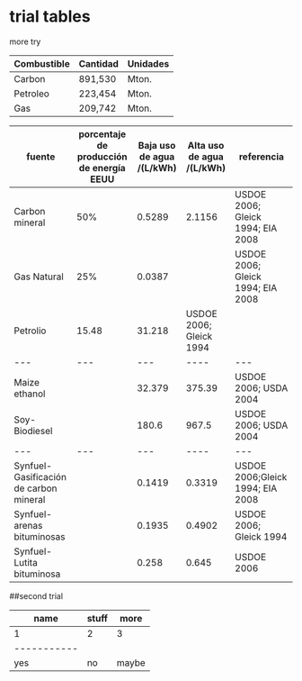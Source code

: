# trial tables

more try


|  Combustible |  Cantidad |  Unidades |
|---|---|---|
| Carbon  | 891,530  |  Mton. |
| Petroleo  | 223,454  |  Mton. |
| Gas  |  209,742 | Mton.  |



| fuente | porcentaje de producción de energía EEUU |Baja uso de agua /(L/kWh) | Alta uso de agua /(L/kWh) | referencia |
|---|---|---|----|---|
| Carbon mineral | 50%  | 0.5289 | 2.1156 | USDOE 2006; Gleick 1994; EIA 2008 | 
| Gas Natural | 25% | 0.0387 | | USDOE 2006; Gleick 1994; EIA 2008 |
| Petrolio  | 15.48 | 31.218 | USDOE 2006; Gleick 1994 |
|---|---|---|----|---|
| Maize ethanol |  | 32.379 | 375.39 | USDOE 2006; USDA 2004|
| Soy-Biodiesel |  |  180.6 | 967.5 | USDOE 2006; USDA 2004|
|---|---|---|----|---|
| Synfuel- Gasificación de carbon mineral | | 0.1419 | 0.3319 | USDOE 2006;Gleick 1994; EIA 2008 |
| Synfuel-arenas bituminosas | | 0.1935 |  0.4902 | USDOE 2006; Gleick 1994| 
| Synfuel- Lutita bituminosa | | 0.258 | 0.645 | USDOE 2006 |


##second trial 

| name |  stuff | more |
|---|---|---|
| 1 | 2 | 3 |
|-----------|
| yes | no | maybe |


